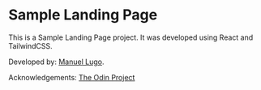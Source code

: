# Sample Landing Page

This is a Sample Landing Page project. It was developed using React and TailwindCSS.

Developed by: [Manuel Lugo](https://github.com/mlugom).

Acknowledgements: [The Odin Project](https://www.theodinproject.com)
